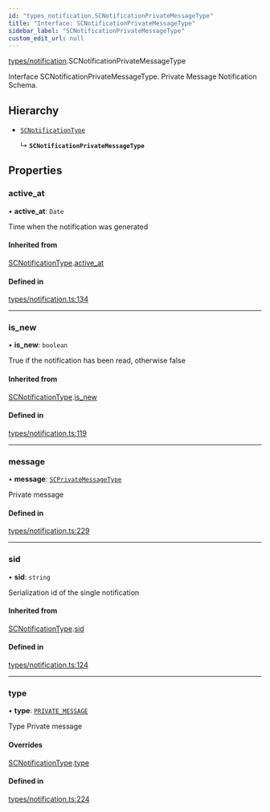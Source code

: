 ```yaml
---
id: "types_notification.SCNotificationPrivateMessageType"
title: "Interface: SCNotificationPrivateMessageType"
sidebar_label: "SCNotificationPrivateMessageType"
custom_edit_url: null
---
```


[types/notification](../modules/types_notification).SCNotificationPrivateMessageType

Interface SCNotificationPrivateMessageType.
Private Message Notification Schema.

## Hierarchy

- [`SCNotificationType`](types_notification.SCNotificationType)

  ↳ **`SCNotificationPrivateMessageType`**

## Properties

### active\_at

• **active\_at**: `Date`

Time when the notification was generated

#### Inherited from

[SCNotificationType](types_notification.SCNotificationType).[active_at](types_notification.SCNotificationType#active_at)

#### Defined in

[types/notification.ts:134](https://github.com/selfcommunity/community-ui/blob/3d68cce/packages/sc-core/src/types/notification.ts#L134)

___

### is\_new

• **is\_new**: `boolean`

True if the notification has been read, otherwise false

#### Inherited from

[SCNotificationType](types_notification.SCNotificationType).[is_new](types_notification.SCNotificationType#is_new)

#### Defined in

[types/notification.ts:119](https://github.com/selfcommunity/community-ui/blob/3d68cce/packages/sc-core/src/types/notification.ts#L119)

___

### message

• **message**: [`SCPrivateMessageType`](types_privateMessage.SCPrivateMessageType)

Private message

#### Defined in

[types/notification.ts:229](https://github.com/selfcommunity/community-ui/blob/3d68cce/packages/sc-core/src/types/notification.ts#L229)

___

### sid

• **sid**: `string`

Serialization id of the single notification

#### Inherited from

[SCNotificationType](types_notification.SCNotificationType).[sid](types_notification.SCNotificationType#sid)

#### Defined in

[types/notification.ts:124](https://github.com/selfcommunity/community-ui/blob/3d68cce/packages/sc-core/src/types/notification.ts#L124)

___

### type

• **type**: [`PRIVATE_MESSAGE`](../enums/types_notification.SCNotificationTypologyType#private_message)

Type Private message

#### Overrides

[SCNotificationType](types_notification.SCNotificationType).[type](types_notification.SCNotificationType#type)

#### Defined in

[types/notification.ts:224](https://github.com/selfcommunity/community-ui/blob/3d68cce/packages/sc-core/src/types/notification.ts#L224)
